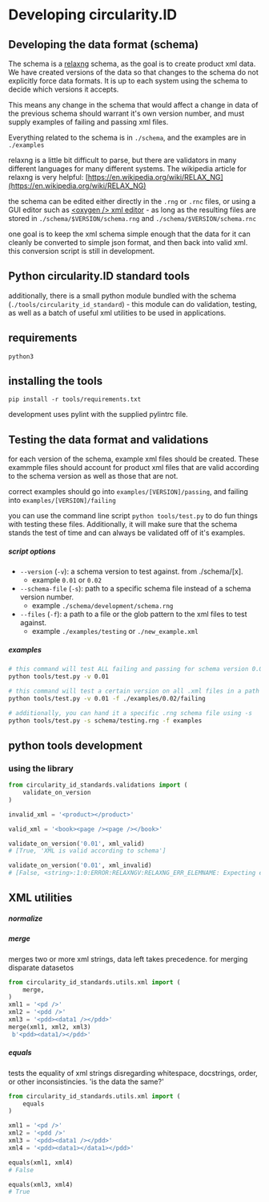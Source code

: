 
# Developing circularity.ID

## Developing the data format (schema)

The schema is a [relaxng](https://relaxng.org/) schema, as the goal is to create product xml data.  We have created versions of the data so that changes to the schema do not explicitly force data formats.  It is up to each system using the schema to decide which versions it accepts.

This means any change in the schema that would affect a change in data of the previous schema should warrant it's own version number, and must supply examples of failing and passing xml files.

Everything related to the schema is in `./schema`, and the examples are in `./examples`

relaxng is a little bit difficult to parse, but there are validators in many different languages for many different systems.  The wikipedia article for relaxng is very helpful: [https://en.wikipedia.org/wiki/RELAX_NG](https://en.wikipedia.org/wiki/RELAX_NG)

the schema can be edited either directly in the `.rng` or `.rnc` files, or using a GUI editor such as [\<oxygen \/\> xml editor](https://www.oxygenxml.com/) - as long as the resulting files are stored in `./schema/$VERSION/schema.rng` and `./schema/$VERSION/schema.rnc`

one goal is to keep the xml schema simple enough that the data for it can cleanly be converted to simple json format, and then back into valid xml.  this conversion script is still in development.

## Python circularity.ID standard tools

additionally, there is a small python module bundled with the schema (`./tools/circularity_id_standard`) - this module can do validation, testing, as well as a batch of useful xml utilities to be used in applications.

## requirements

```
python3
```
## installing the tools

`pip install -r tools/requirements.txt`

development uses pylint with the supplied pylintrc file.

## Testing the data format and validations

for each version of the schema, example xml files should be created.  These exammple files should account for product xml files that are valid according to the schema version as well as those that are not.

correct examples should go into `examples/[VERSION]/passing`, and failing into `examples/[VERSION]/failing`

you can use the command line script `python tools/test.py` to do fun things with testing these files. Additionally, it will make sure that the schema stands the test of time and can always be validated off of it's examples.

##### script options

- `--version` (`-v`): a schema version to test against.  from ./schema/[x].
  - example `0.01` or `0.02`
- `--schema-file` (`-s`): path to a specific schema file instead of a schema version number.
  - example `./schema/development/schema.rng`
- `--files` (`-f`): a path to a file or the glob pattern to the xml files to test against.
  - example `./examples/testing` or `./new_example.xml`

##### examples

```bash
# this command will test ALL failing and passing for schema version 0.01
python tools/test.py -v 0.01
```

```bash
# this command will test a certain version on all .xml files in a path
python tools/test.py -v 0.01 -f ./examples/0.02/failing
```

```bash
# additionally, you can hand it a specific .rng schema file using -s
python tools/test.py -s schema/testing.rng -f examples
```


## python tools development

### using the library

```python
from circularity_id_standards.validations import (
    validate_on_version
)

invalid_xml = '<product></product>'

valid_xml = '<book><page /><page /></book>'

validate_on_version('0.01', xml_valid)
# [True, 'XML is valid according to schema']

validate_on_version('0.01', xml_invalid)
# [False, <string>:1:0:ERROR:RELAXNGV:RELAXNG_ERR_ELEMNAME: Expecting element book, got product]
```


## XML utilities

##### normalize

##### merge

merges two or more xml strings, data left takes precedence.  for merging disparate datasetos

```python
from circularity_id_standards.utils.xml import (
    merge,
)
xml1 = '<pd />'
xml2 = '<pdd />'
xml3 = '<pdd><data1 /></pdd>'
merge(xml1, xml2, xml3)
 b'<pdd><data1/></pdd>'
```

##### equals

tests the equality of xml strings disregarding whitespace, docstrings, order, or other inconsistincies.  'is the data the same?'

```python
from circularity_id_standards.utils.xml import (
    equals
)

xml1 = '<pd />'
xml2 = '<pdd />'
xml3 = '<pdd><data1 /></pdd>'
xml4 = '<pdd><data1></data1></pdd>'

equals(xml1, xml4)
# False

equals(xml3, xml4)
# True
```
